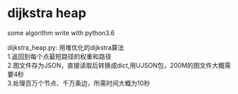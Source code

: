 # dijkstra heap
some algorithm write with python3.6

dijkstra_heap.py: 用堆优化的dijkstra算法  
1.返回到每个点最短路径的权重和路径  
2.图文件存为JSON，直接读取后转换成dict,用UJSON包，200M的图文件大概需要4秒  
3.处理百万个节点、千万条边，所需时间大概为10秒  
